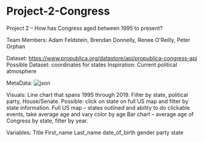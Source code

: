 # Project-2-Congress

Project 2 – How has Congress aged between 1995 to present?

Team Members: Adam Feldstein, Brendan Donnelly, Renee O'Reilly, Peter Orphan

Dataset: https://www.propublica.org/datastore/api/propublica-congress-api
       Possible Dataset: coordinates for states
Inspiration: Current political atmosphere 

MetaData:
![json](https://github.com/peterjorphan/Project-2-Congress/master/json.png)



Visuals: 
Line chart that spans 1995 through 2019.  Filter by state, political party, House/Senate.  Possible: click on state on full US map and filter by state information. 
Full US map – states outlined and ability to do clickable events, take average age and vary color by age
Bar chart – average age of Congress by state, filter by year.



Variables:
       Title
       First_name
       Last_name
       date_of_birth
       gender
       party
       state


